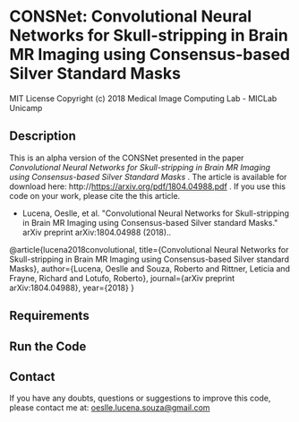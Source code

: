 CONSNet: Convolutional Neural Networks for Skull-stripping in Brain MR Imaging using Consensus-based Silver Standard Masks
==========================================================================================================================

MIT License
Copyright (c) 2018 Medical Image Computing Lab - MICLab Unicamp


Description
-----------

This is an alpha version of the CONSNet presented in the paper *Convolutional Neural Networks for Skull-stripping in Brain MR Imaging using Consensus-based Silver Standard Masks* . The article is available for download here: http://https://arxiv.org/pdf/1804.04988.pdf . If you use this code on your work, please cite the this article.

- Lucena, Oeslle, et al. "Convolutional Neural Networks for Skull-stripping in Brain MR Imaging using Consensus-based Silver standard Masks." arXiv preprint arXiv:1804.04988 (2018)..

@article{lucena2018convolutional,
  title={Convolutional Neural Networks for Skull-stripping in Brain MR Imaging using Consensus-based Silver standard Masks},
  author={Lucena, Oeslle and Souza, Roberto and Rittner, Leticia and Frayne, Richard and Lotufo, Roberto},
  journal={arXiv preprint arXiv:1804.04988},
  year={2018}
}

Requirements
------------


Run the Code
-------------




Contact
---------

If you have any doubts, questions or suggestions to improve this code, please contact me at: oeslle.lucena.souza@gmail.com
